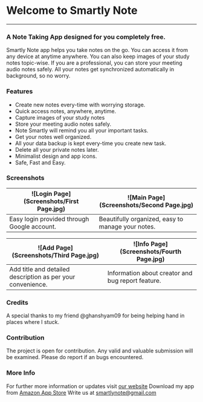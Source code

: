 # Welcome to Smartly Note
___
### A Note Taking App designed for you completely free.
Smartly Note app helps you take notes on the go. You can access it from any device at anytime anywhere. You can also keep images of your study notes topic-wise. If you are a professional, you can store your meeting audio notes safely. All your notes get  synchronized  automatically in background, so no worry.

### Features
* Create new notes every-time with worrying storage.
* Quick access notes, anywhere, anytime.
* Capture images of your study notes
* Store your meeting audio notes safely.
* Note Smartly will remind you all your important tasks.
* Get your notes well organized.
* All your data backup is kept every-time you create new task.
* Delete all your private notes later.
* Minimalist design and app icons.
* Safe, Fast and Easy. 

### Screenshots
![Login Page](Screenshots/First Page.jpg) | ![Main Page](Screenshots/Second Page.jpg)
--------------------------------------------|----------------------------------------
Easy login provided through Google account. | Beautifully organized, easy to manage your notes.

![Add Page](Screenshots/Third Page.jpg) | ![Info Page](Screenshots/Fourth Page.jpg)
--------------------------------------------|----------------------------------------
Add title and detailed description as per your convenience. | Information about creator and bug report feature.

### Credits
A special thanks to my friend @ghanshyam09 for being helping hand in places where I stuck.

### Contribution
The project is open for contribution. Any valid and valuable submission will be examined.
Please do report if an bugs encountered.

### More Info
For further more information or updates visit [our website](https://www.sites.google.com/view/smartlynote)
Download my app from [Amazon App Store](#)
 Write us at smartlynote@gmail.com